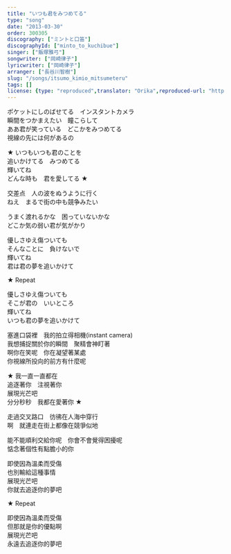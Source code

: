```yaml
---
title: "いつも君をみつめてる"
type: "song"
date: "2013-03-30"
order: 300305
discography: ["ミントと口笛"]
discographyId: ["minto_to_kuchibue"]
singer: ["飯塚雅弓"]
songwriter: ["岡崎律子"]
lyricwriter: ["岡崎律子"]
arranger: ["長谷川智樹"]
slug: "/songs/itsumo_kimio_mitsumeteru"
tags: []
license: {type: "reproduced",translator: "Orika",reproduced-url: "http://orikamushi.myweb.hinet.net",reproduced-website: "織歌蟲"}
---
```


ポケットにしのばせてる　インスタントカメラ   
瞬間をつかまえたい　瞳こらして   
ああ君が笑っている　どこかをみつめてる   
視線の先には何があるの   
  
★ いつもいつも君のことを   
追いかけてる　みつめてる   
輝いてね   
どんな時も　君を愛してる ★  
  
交差点　人の波をぬうように行く   
ねえ　まるで街の中も競争みたい   
  
うまく渡れるかな　困っていないかな   
どこか気の弱い君が気がかり   
  
優しさゆえ傷ついても   
そんなことに　負けないで   
輝いてね   
君は君の夢を追いかけて   
  
★ Repeat  
  
優しさゆえ傷ついても   
そこが君の　いいところ   
輝いてね   
いつも君の夢を追いかけて  
  
塞進口袋裡　我的拍立得相機(instant camera)  
我想捕捉關於你的瞬間　聚精會神盯著  
啊你在笑呢　你在凝望著某處  
你視線所投向的前方有什麼呢  
  
★ 我一直一直都在  
追逐著你　注視著你  
展現光芒吧  
分分秒秒　我都在愛著你 ★  
  
走過交叉路口　彷彿在人海中穿行  
啊　就連走在街上都像在競爭似地  
  
能不能順利交給你呢　你會不會覺得困擾呢  
惦念著個性有點膽小的你  
  
即使因為溫柔而受傷  
也別輸給這種事情  
展現光芒吧  
你就去追逐你的夢吧  
  
★ Repeat  
  
即使因為溫柔而受傷  
但那就是你的優點啊  
展現光芒吧  
永遠去追逐你的夢吧
